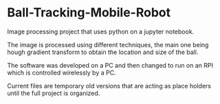 # Ball-Tracking-Mobile-Robot

Image processing project that uses python on a jupyter notebook.

The image is processed using different techniques, the main one being hough gradient transform to obtain the location and size of the ball.

The software was developed on a PC and then changed to run on an RPI which is controlled wirelessly by a PC.

Current files are temporary old versions that are acting as place holders until the full project is organized.
